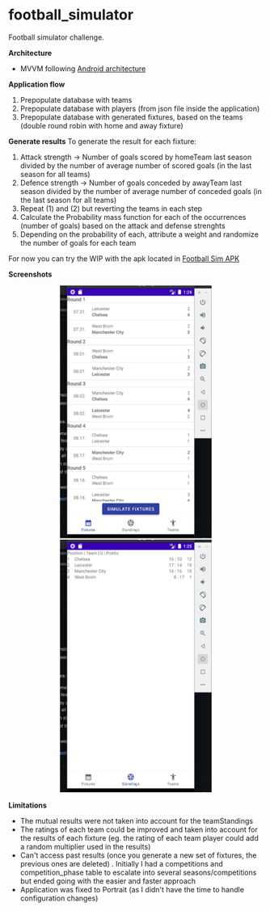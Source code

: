 # football_simulator

Football simulator challenge.

**Architecture**

- MVVM following [Android architecture](https://developer.android.com/topic/architecture)

**Application flow**

1. Prepopulate database with teams
2. Prepopulate database with players (from json file inside the application)
2. Prepopulate database with generated fixtures, based on the teams (double round robin with home
   and away fixture)

**Generate results**
To generate the result for each fixture:

1. Attack strength -> Number of goals scored by homeTeam last season divided by the number of
   average number of scored goals (in the last season for all teams)
2. Defence strength -> Number of goals conceded by awayTeam last season divided by the number of
   average number of conceded goals (in the last season for all teams)
3. Repeat (1) and (2) but reverting the teams in each step
4. Calculate the Probability mass function for each of the occurrences (number of goals) based on
   the attack and defense strenghts
5. Depending on the probability of each, attribute a weight and randomize the number of goals for
   each team

For now you can try the WIP with the apk located in [Football Sim APK](sampleapk/app-debug.apk)

**Screenshots**

<p align="center">
<img src="/appscreenshot/fixtures.png" width="300" height="500"/>
<img src="/appscreenshot/team_standings.png" width="300" height="500"/>
</p>

**Limitations**

- The mutual results were not taken into account for the teamStandings
- The ratings of each team could be improved and taken into account for the results of each
  fixture (eg. the rating of each team player could add a random multiplier used in the results)
- Can't access past results (once you generate a new set of fixtures, the previous ones are deleted)
  . Initially I had a competitions and competition_phase table to escalate into several
  seasons/competitions but ended going with the easier and faster approach
- Application was fixed to Portrait (as I didn't have the time to handle configuration changes)
